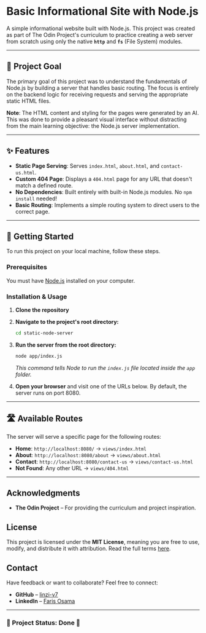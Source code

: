 # Basic Informational Site with Node.js

A simple informational website built with Node.js. This project was created as part of The Odin Project's curriculum to practice creating a web server from scratch using only the native **`http`** and **`fs`** (File System) modules.

---

## 🎯 Project Goal

The primary goal of this project was to understand the fundamentals of Node.js by building a server that handles basic routing. The focus is entirely on the backend logic for receiving requests and serving the appropriate static HTML files.

**Note**: The HTML content and styling for the pages were generated by an AI. This was done to provide a pleasant visual interface without distracting from the main learning objective: the Node.js server implementation.

---

## ✨ Features

- **Static Page Serving**: Serves `index.html`, `about.html`, and `contact-us.html`.
- **Custom 404 Page**: Displays a `404.html` page for any URL that doesn't match a defined route.
- **No Dependencies**: Built entirely with built-in Node.js modules. No `npm install` needed!
- **Basic Routing**: Implements a simple routing system to direct users to the correct page.

---

## 🚀 Getting Started

To run this project on your local machine, follow these steps.

### Prerequisites

You must have [Node.js](https://nodejs.org/) installed on your computer.

### Installation & Usage

1. **Clone the repository**

2. **Navigate to the project's root directory:**

    ```sh
    cd static-node-server
    ```

3. **Run the server from the root directory:**

    ```sh
    node app/index.js
    ```

    *This command tells Node to run the `index.js` file located inside the `app` folder.*

4. **Open your browser** and visit one of the URLs below. By default, the server runs on port 8080.

---

## 🛣️ Available Routes

The server will serve a specific page for the following routes:

- **Home**: `http://localhost:8080/` -> `views/index.html`
- **About**: `http://localhost:8080/about` -> `views/about.html`
- **Contact**: `http://localhost:8080/contact-us` -> `views/contact-us.html`
- **Not Found**: Any other URL -> `views/404.html`

---

## Acknowledgments  

- **The Odin Project** – For providing the curriculum and project inspiration.  

## License  

This project is licensed under the **MIT License**, meaning you are free to use, modify, and distribute it with attribution. Read the full terms [here](https://github.com/linzi-v7/static-node-server/blob/main/LICENSE).  

## Contact  

Have feedback or want to collaborate? Feel free to connect:  

- **GitHub** – [linzi-v7](https://github.com/linzi-v7)  
- **LinkedIn** – [Faris Osama](https://www.linkedin.com/in/faris-osama-7a3496303/)  

---

### 📌 Project Status: **Done** 🚀
